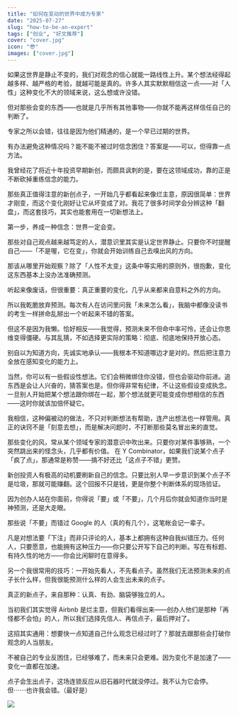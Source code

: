 ```yaml
---
title: "如何在变动的世界中成为专家"
date: "2025-07-27"
slug: "how-to-be-an-expert"
tags: ["创业", "好文推荐"]
cover: "cover.jpg"
icon: "😎"
images: ["cover.jpg"]
---
```

如果这世界是静止不变的，我们对观念的信心就能一路线性上升。某个想法经得起越多样、越严格的考验，就越可能是真的。许多人其实默默相信这一点——对「人性」这种变化不大的领域来说，这么想或许没错。



但对那些会变的东西——也就是几乎所有其他事物——你就不能再这样信任自己的判断了。



专家之所以会错，往往是因为他们精通的，是一个早已过期的世界。



有办法避免这种情况吗？能不能不被过时信念困住？答案是——可以，但得靠一点方法。



我曾经花了将近十年投资早期新创，而颇具讽刺的是，要在这领域成功，靠的正是不断砍掉重练信念的能力。



那些真正值得注意的新创点子，一开始几乎都看起来像烂主意，原因很简单：世界才刚变，而这个变化刚好让它从坏变成了对。我花了很多时间学会分辨这种「翻盘」，而这套技巧，其实也能套用在一切新想法上。



第一步，养成一种信念：世界一定会变。



那些对自己观点越来越笃定的人，潜意识里其实是认定世界静止。只要你不时提醒自己——「不是喔，它在变」，你就会开始训练自己去嗅出风的方向。



那该从哪里开始观察？除了「人性不太变」这条中等实用的原则外，很抱歉，变化这东西基本上没办法准确预测。



听起来像废话，但很重要：真正重要的变化，几乎从来都来自意料之外的方向。



所以我乾脆放弃预测。每次有人在访问里问我「未来怎么看」，我脑中都像没读书的考生一样拼命乱掰出一个听起来不错的答案。



但这不是因为我懒。恰好相反——我觉得，预测未来不但命中率可怜，还会让你思维变得僵硬。与其乱猜，不如选择更实际的策略：彻底、彻底地保持开放心态。



别自以为知道方向，先诚实地承认——我根本不知道哪边才是对的。然后把注意力全放在感知变化的能力上。



当然，你可以有一些假设性想法。它们会稍微绑住你没错，但也会驱动你前进。追东西是会让人兴奋的，猜答案也是。但你得非常有纪律，不让这些假设变成执念。
一旦别人开始把某个想法跟你绑在一起，那个想法就更可能变成你想相信的东西——这时你就该加倍怀疑它。



我相信，这种偏被动的做法，不只对判断想法有帮助，连产出想法也一样管用。真正的诀窍不是「刻意去想」，而是解决问题时，不打断那些莫名冒出来的直觉。



那些变化的风，常从某个领域专家的潜意识中吹出来。只要你对某件事够熟，一个突然跳出来的怪念头，几乎都有价值。
在 Y Combinator，如果我们说某个点子「疯了点」，那通常是称赞——搞不好还比「这点子不错」更赞。



新创投资人有极高的动机要刷新自己的信念。只要比别人早一步意识到某个点子不是垃圾，那就可能赚翻。这个回报不只是钱，更是你整个判断体系的现场验证。



因为创办人站在你面前，你得说「要」或「不要」，几个月后你就会知道你当时是神预测，还是大走眼。



那些说「不要」而错过 Google 的人（真的有几个），这笔帐会记一辈子。



凡是对想法要「下注」而非只评论的人，基本上都拥有这种自我纠错压力。任何人，只要愿意，也能拥有这种压力——你只要公开写下自己的判断。写在有标题、有持久性的地方——你会比闲聊时在意得多。



另一个我很常用的技巧：一开始先看人，不先看点子。虽然我们无法预测未来的点子长什么样，但我很能预测什么样的人会生出未来的点子。



真正的新点子，来自那种：认真、有劲、脑袋够独立的人。



当初我们其实觉得 Airbnb 是烂主意，但我们看得出来——创办人他们是那种「再怪都不会怕」的人，所以我们选择先信人、再信点子，最后押对了。



这招其实通用：想要快一点知道自己什么观念已经过时了？那就去跟那些会打破你观念的人当朋友。



不被自己的专业反困住，已经够难了，而未来只会更难。因为变化不是加速了——变化一直都在加速。



点子会生出点子，这场连锁反应从旧石器时代就没停过。我不认为它会停。
但⋯⋯也许我会错。（最好是）




![](https://prod-files-secure.s3.us-west-2.amazonaws.com/112d0858-5090-4d34-a606-b75eb8d65fd2/46476355-9cf3-4e99-9b7a-3531bc426380/1000202064.png?X-Amz-Algorithm=AWS4-HMAC-SHA256&X-Amz-Content-Sha256=UNSIGNED-PAYLOAD&X-Amz-Credential=ASIAZI2LB466UJ5ZVCMQ%2F20251022%2Fus-west-2%2Fs3%2Faws4_request&X-Amz-Date=20251022T111223Z&X-Amz-Expires=3600&X-Amz-Security-Token=IQoJb3JpZ2luX2VjEHIaCXVzLXdlc3QtMiJHMEUCIE4%2BjXrRKIYvmhgZllnD4NmKjes0FX%2BKlCp93Oi8KRykAiEAyWXvpFEFR0JGsP5xo%2FNi4XxMo5WP4WL3p9takSZLoXkq%2FwMIKxAAGgw2Mzc0MjMxODM4MDUiDPN6yaQBX6b4jNN3%2FCrcA0W63ABP0cVqqMMDYwIbkvziH1cVwSgxu%2F0mw3m399MUdR0lb%2BAhVwgT5FaCQTwBiLP%2FA5mmI0h22uGAFaDarCGjE77x4pCnDZ5%2FunzG%2FyEq0NZtq1I2oNC41MkS9cXJoO1IfiTUiiOvd7Z1qjyBz05HCPc%2FOy2nINV3HDXAAKqlfZ08x%2B6elaBTXKxBi4a0TuzbX48b9Xxlm%2B4BUPK9nqLP%2BMZa%2FqYBkdQugGOZaX2U2uGPKGtzwWIx9YvT9TgMrjRW3%2F%2FdmiyVxBjiJRIRPLeEMOkBHQFNh%2F6hdxF2HJJzME7sdRtUJKPxYOxDqsjG93t6QMlzIk2sZaGWTgaLy7aR2jTaKTH2o8mR3VeOF%2Foz%2FPiRHc6UFYsliAcQSwUZQcMuei3LPsKZT7Q%2BTl%2Ffh4rGjqQtVnK3S4U5f%2BFMMOVk8BZmuP9YfthC5mJDPSwUfEBgDaY2l65R6f9djxRGHY1X0LUT6QRC%2F%2Bib0ATXDCgBgV5S%2BnwjNZ%2BrBbhhePrk6LksUAEgapfAxN01JZ%2F%2BMOiRD0HlEqUAjpjDmhMdde1Mwb%2FH%2BwwUeBJoZdS8cFPVE%2F%2FFbMVjRoVCJljDNExDX%2BF9TqPtHor2MOlfTquuQCzpmFzKC43bjQin0Wc0MLPa4scGOqUBBeUjCy8ufSbxwPlonXOQtxGxMRJeO6TbWHzVyED2y%2BN4DPXxpKWhhjnjKCr5ly2Gnvzqe1yKchdCX17lUU90TmxExK3uSY5mnwyP6xCWj%2BuO6i%2B%2B0gDSYpmxO%2FPLRhEeWtib4c8e05Y4i2dfibrbXOJecDpE4tojmxOYbJwllLXwmpYbG6Nr%2F1dCl5deI3IkuF5k64T3STfx6ZuY2SRcJdjRzj82&X-Amz-Signature=94a950d3e88d38ddef4825e206723e685fef93a23006136a6bd8285ded12d85e&X-Amz-SignedHeaders=host&x-amz-checksum-mode=ENABLED&x-id=GetObject)

